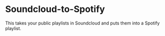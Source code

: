 # Soundcloud-to-Spotify
This takes your public playlists in Soundcloud and puts them into a Spotify playlist. 
